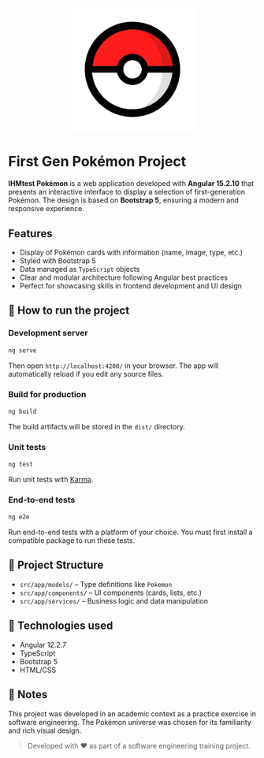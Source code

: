 <p align="center">
  <img src="./src/assets/favicon.png" width="256" alt="Pokémon Logo">
</p>

# First Gen Pokémon Project

**IHMtest Pokémon** is a web application developed with **Angular 15.2.10** that presents an interactive interface to display a selection of first-generation Pokémon. The design is based on **Bootstrap 5**, ensuring a modern and responsive experience.

## Features

- Display of Pokémon cards with information (name, image, type, etc.)
- Styled with Bootstrap 5
- Data managed as `TypeScript` objects
- Clear and modular architecture following Angular best practices
- Perfect for showcasing skills in frontend development and UI design


## 🚀 How to run the project

### Development server

```bash
ng serve
```

Then open `http://localhost:4200/` in your browser. The app will automatically reload if you edit any source files.

### Build for production

```bash
ng build
```

The build artifacts will be stored in the `dist/` directory.

### Unit tests

```bash
ng test
```

Run unit tests with [Karma](https://karma-runner.github.io).

### End-to-end tests

```bash
ng e2e
```

Run end-to-end tests with a platform of your choice. You must first install a compatible package to run these tests.

## 📁 Project Structure

- `src/app/models/` – Type definitions like `Pokemon`
- `src/app/components/` – UI components (cards, lists, etc.)
- `src/app/services/` – Business logic and data manipulation

## 🧰 Technologies used

- Angular 12.2.7
- TypeScript
- Bootstrap 5
- HTML/CSS

## 📌 Notes

This project was developed in an academic context as a practice exercise in software engineering. The Pokémon universe was chosen for its familiarity and rich visual design.

> Developed with ❤️ as part of a software engineering training project.